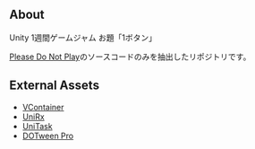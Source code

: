 ## About

Unity 1週間ゲームジャム お題「1ボタン」

[Please Do Not Play](https://unityroom.com/games/please-do-not-play)のソースコードのみを抽出したリポジトリです。


## External Assets

- [VContainer](https://github.com/hadashiA/VContainer)
- [UniRx](https://github.com/neuecc/UniRx)
- [UniTask](https://github.com/Cysharp/UniTask)
- [DOTween Pro](http://dotween.demigiant.com)